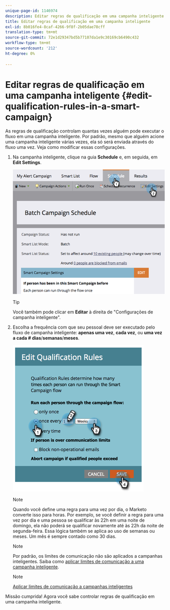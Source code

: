 ```yaml
---
unique-page-id: 1146974
description: Editar regras de qualificação em uma campanha inteligente - Documentos do Marketo - Documentação do produto
title: Editar regras de qualificação em uma campanha inteligente
exl-id: 8b016fe4-8caf-4266-9f8f-2b05dae78cff
translation-type: tm+mt
source-git-commit: 72e1d29347bd5b77107da1e9c30169cb6490c432
workflow-type: tm+mt
source-wordcount: '212'
ht-degree: 0%

---
```


# Editar regras de qualificação em uma campanha inteligente {#edit-qualification-rules-in-a-smart-campaign}

As regras de qualificação controlam quantas vezes alguém pode executar o fluxo em uma campanha inteligente. Por padrão, mesmo que alguém acione uma campanha inteligente várias vezes, ela só será enviada através do fluxo uma vez. Veja como modificar essas configurações.

1. Na campanha inteligente, clique na guia **Schedule** e, em seguida, em **Edit Settings**.

   ![](assets/programeditsettings-hands.png)

   >[!TIP]
   >
   >Você também pode clicar em **Editar** à direita de &quot;Configurações de campanha inteligente&quot;.

1. Escolha a frequência com que seu pessoal deve ser executado pelo fluxo de campanha inteligente: **apenas uma vez**, **cada vez**, ou **uma vez a cada # dias**/**semanas**/**meses**.

   ![](assets/edit-qualification-rules-in-a-smart-campaign.png)

   >[!NOTE]
   >
   >Quando você define uma regra para uma vez por dia, o Marketo converte isso para horas. Por exemplo, se você definir a regra para uma vez por dia e uma pessoa se qualificar às 22h em uma noite de domingo, ela não poderá se qualificar novamente até às 22h da noite de segunda-feira. Essa lógica também se aplica ao uso de semanas ou meses. Um mês é sempre contado como 30 dias.

   >[!NOTE]
   >
   >Por padrão, os limites de comunicação não são aplicados a campanhas inteligentes. Saiba como [aplicar limites de comunicação a uma campanha inteligente](/help/marketo/product-docs/core-marketo-concepts/smart-campaigns/using-smart-campaigns/apply-communication-limits-to-smart-campaign.md).

   >[!NOTE]
   >
   >[Aplicar limites de comunicação a campanhas inteligentes](/help/marketo/product-docs/core-marketo-concepts/smart-campaigns/using-smart-campaigns/apply-communication-limits-to-smart-campaign.md)

Missão cumprida! Agora você sabe controlar regras de qualificação em uma campanha inteligente.
